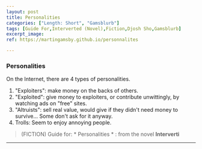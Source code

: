 ```yaml
---
layout: post
title: Personalities
categories: ["Length: Short", "Gamsblurb"]
tags: [Guide For,Interverted (Novel),Fiction,Djosh Sho,Gamsblurb]
excerpt_image: 
ref: https://martingamsby.github.io/personnalites

---
```


### **Personalities**

On the Internet, there are 4 types of personalities.
1. "Exploiters": make money on the backs of others.
2. "Exploited": give money to exploiters, or contribute unwittingly, by watching ads on "free" sites.
3. "Altruists": sell real value, would give if they didn't need money to survive... Some don't ask for it anyway.
4. Trolls: Seem to enjoy annoying people.

> (FICTION) Guide for: * Personalities * : from the novel **Interverti**

---


